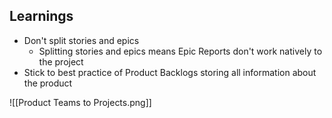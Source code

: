 ## Learnings
- Don't split stories and epics
	- Splitting stories and epics means Epic Reports don't work natively to the project
- Stick to best practice of Product Backlogs storing all information about the product

![[Product Teams to Projects.png]]
